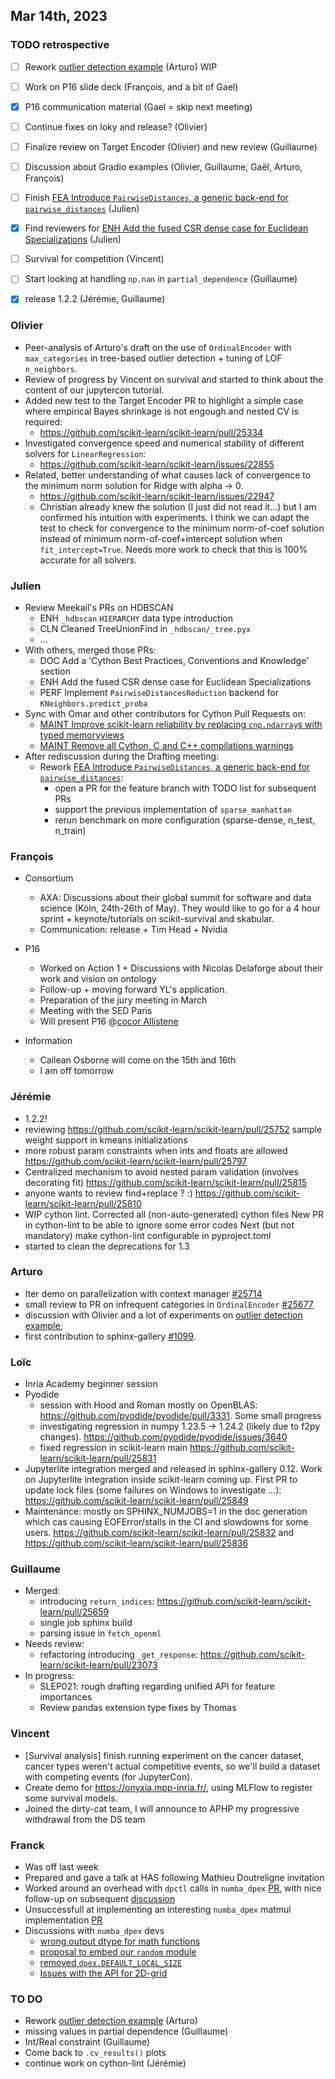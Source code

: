 ## Mar 14th, 2023

### TODO retrospective

- [ ] Rework [outlier detection example](https://scikit-learn.org/stable/auto_examples/miscellaneous/plot_outlier_detection_bench.html) (Arturo) WIP
- [ ] Work on P16 slide deck (François, and a bit of Gael)
- [x] P16 communication material (Gael = skip next meeting)
- [ ] Continue fixes on loky and release? (Olivier)
- [ ] Finalize review on Target Encoder (Olivier) and new review (Guillaume)
- [ ] Discussion about Gradio examples (Olivier, Guillaume, Gaël, Arturo, François)
- [ ] Finish [FEA Introduce `PairwiseDistances`, a generic back-end for `pairwise_distances`](https://github.com/scikit-learn/scikit-learn/pull/25561) (Julien)
- [x] Find reviewers for [ENH Add the fused CSR dense case for Euclidean Specializations](https://github.com/scikit-learn/scikit-learn/pull/25044) (Julien)
- [ ] Survival for competition (Vincent)
- [ ] Start looking at handling `np.nan` in `partial_dependence` (Guillaume)
- [x] release 1.2.2 (Jérémie, Guillaume)


### Olivier

- Peer-analysis of Arturo's draft on the use of `OrdinalEncoder` with `max_categories` in tree-based outlier detection + tuning of LOF `n_neighbors`.
- Review of progress by Vincent on survival and started to think about the content of our jupytercon tutorial.
- Added new test to the Target Encoder PR to highlight a simple case where empirical Bayes shrinkage is not engough and nested CV is required:
    - https://github.com/scikit-learn/scikit-learn/pull/25334
- Investigated convergence speed and numerical stability of different solvers for `LinearRegression`:
    - https://github.com/scikit-learn/scikit-learn/issues/22855
- Related, better understanding of what causes lack of convergence to the minimum norm solution for Ridge with alpha -> 0.
    - https://github.com/scikit-learn/scikit-learn/issues/22947
    - Christian already knew the solution (I just did not read it...) but I am confirmed his intuition with experiments. I think we can adapt the test to check for convergence to the minimum norm-of-coef solution instead of  minimum norm-of-coef+intercept solution when `fit_intercept=True`. Needs more work to check that this is 100% accurate for all solvers.

### Julien

 - Review Meekail's PRs on HDBSCAN
     - ENH `_hdbscan` `HIERARCHY` data type introduction
     - CLN Cleaned TreeUnionFind in `_hdbscan/_tree.pyx`
     - ...
 - With others, merged those PRs:
     - DOC Add a 'Cython Best Practices, Conventions and Knowledge' section
     - ENH Add the fused CSR dense case for Euclidean Specializations 
     - PERF Implement `PairwiseDistancesReduction` backend for `KNeighbors.predict_proba`
 - Sync with Omar and other contributors for Cython Pull Requests on:
     - [MAINT Improve scikit-learn reliability by replacing `cnp.ndarray`s with typed memoryviews](https://github.com/scikit-learn/scikit-learn/issues/25484)
     - [MAINT Remove all Cython, C and C++ compilations warnings](https://github.com/scikit-learn/scikit-learn/issues/24875)
  - After rediscussion during the Drafting meeting:
    - Rework [FEA Introduce `PairwiseDistances`, a generic back-end for `pairwise_distances`](https://github.com/scikit-learn/scikit-learn/pull/25561):
        - open a PR for the feature branch with TODO list for subsequent PRs
        - support the previous implementation of `sparse_manhattan`
        - rerun benchmark on more configuration (sparse-dense, n_test, n_train)


### François

- Consortium
    - AXA: Discussions about their global summit for software and data science (Köln, 24th-26th of May). They would like to go for a 4 hour sprint + keynote/tutorials on scikit-survival and skabular. 
    - Communication: release + Tim Head + Nvidia

- P16
    - Worked on Action 1 + Discussions with Nicolas Delaforge about their work and vision on ontology
    - Follow-up + moving forward YL's application. 
    - Preparation of the jury meeting in March
    - Meeting with the SED Paris
    - Will present P16 @[cocor Allistene](https://www.allistene.fr/organisation-allistene/)

- Information
    - Cailean Osborne will come on the 15th and 16th
    - I am off tomorrow

### Jérémie

- 1.2.2!
- reviewing https://github.com/scikit-learn/scikit-learn/pull/25752
  sample weight support in kmeans initializations
- more robust param constraints when ints and floats are allowed
  https://github.com/scikit-learn/scikit-learn/pull/25797
- Centralized mechanism to avoid nested param validation (involves decorating fit)
  https://github.com/scikit-learn/scikit-learn/pull/25815
- anyone wants to review find+replace ? :)
  https://github.com/scikit-learn/scikit-learn/pull/25810
- WIP cython lint.
  Corrected all (non-auto-generated) cython files
  New PR in cython-lint to be able to ignore some error codes
  Next (but not mandatory) make cython-lint configurable in pyproject.toml
- started to clean the deprecations for 1.3

### Arturo

- Iter demo on parallelization with context manager [#25714](https://github.com/scikit-learn/scikit-learn/pull/25714)
- small review to PR on infrequent categories in `OrdinalEncoder` [#25677](https://github.com/scikit-learn/scikit-learn/pull/25677)
- discussion with Olivier and a lot of experiments on [outlier detection example](https://scikit-learn.org/stable/auto_examples/miscellaneous/plot_outlier_detection_bench.html);
- first contribution to sphinx-gallery [#1099](https://github.com/sphinx-gallery/sphinx-gallery/pull/1099).

### Loïc

- Inria Academy beginner session
- Pyodide
  + session with Hood and Roman mostly on OpenBLAS: https://github.com/pyodide/pyodide/pull/3331. Some small progress
  + investigating regression in numpy 1.23.5 -> 1.24.2 (likely due to f2py changes). https://github.com/pyodide/pyodide/issues/3640
  + fixed regression in scikit-learn main https://github.com/scikit-learn/scikit-learn/pull/25831
- Jupyterlite integration merged and released in sphinx-gallery 0.12. Work on Jupyterlite integration inside scikit-learn coming up. First PR to update lock files (some failures on Windows to investigate ...): https://github.com/scikit-learn/scikit-learn/pull/25849
- Maintenance: mostly on SPHINX_NUMJOBS=1 in the doc generation which cas causing EOFError/stalls in the CI and slowdowns for some users. https://github.com/scikit-learn/scikit-learn/pull/25832 and https://github.com/scikit-learn/scikit-learn/pull/25836

### Guillaume

- Merged:
    - introducing `return_indices`: https://github.com/scikit-learn/scikit-learn/pull/25659
    - single job sphinx build
    - parsing issue in `fetch_openml`
- Needs review:
    - refactoring introducing `_get_response`: https://github.com/scikit-learn/scikit-learn/pull/23073
- In progress:
    - SLEP021: rough drafting regarding unified API for feature importances
    - Review pandas extension type fixes by Thomas

### Vincent

- [Survival analysis] finish running experiment on the cancer dataset, cancer types weren't actual competitive events, so we'll build a dataset with competing events (for JupyterCon).
- Create demo for https://onyxia.mpp-inria.fr/, using MLFlow to register some survival models.
- Joined the dirty-cat team, I will announce to APHP my progressive withdrawal from the DS team

### Franck

- Was off last week
- Prepared and gave a talk at HAS following Mathieu Doutreligne invitation
- Worked around an overhead  with `dpctl` calls in `numba_dpex` [PR](https://github.com/soda-inria/sklearn-numba-dpex/pull/105), with nice follow-up on subsequent [discussion](https://github.com/IntelPython/numba-dpex/issues/945)
- Unsuccessfull at implementing an interesting `numba_dpex` matmul implementation [PR](https://github.com/soda-inria/sklearn-numba-dpex/pull/102)
- Discussions with `numba_dpex` devs
    - [wrong output dtype for math functions](https://github.com/IntelPython/numba-dpex/issues/759)
    - [proposal to embed our `random` module](https://github.com/IntelPython/numba-dpex/issues/808)
    - [removed `dpex.DEFAULT_LOCAL_SIZE`](https://github.com/IntelPython/numba-dpex/issues/766#issuecomment-1465011903)
    - [Issues with the API for 2D-grid](https://github.com/IntelPython/numba-dpex/issues/941#event-8714178882)

### TO DO

- Rework [outlier detection example](https://scikit-learn.org/stable/auto_examples/miscellaneous/plot_outlier_detection_bench.html) (Arturo)
- missing values in partial dependence (Guillaume)
- Int/Real constraint (Guillaume)
- Come back to `.cv_results()` plots
- continue work on cython-lint (Jérémie)

